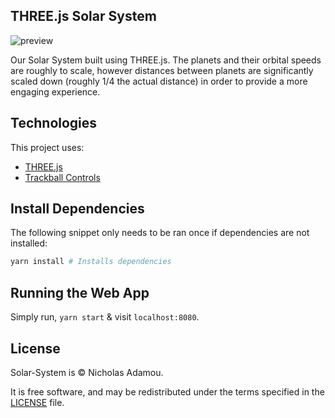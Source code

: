 ## THREE.js Solar System

![preview](previews/preview.gif)

Our Solar System built using THREE.js. The planets and their orbital speeds are roughly to scale, however distances between planets are significantly scaled down (roughly 1/4 the actual distance) in order to provide a more engaging experience.

## Technologies

This project uses:

- [THREE.js](https://threejs.org)
- [Trackball Controls](https://github.com/gtsop/threejs-trackball-controls)

## Install Dependencies

The following snippet only needs to be ran once if dependencies are not installed:

```bash
yarn install # Installs dependencies
```

## Running the Web App

Simply run, `yarn start` & visit `localhost:8080`.

## License

Solar-System is © Nicholas Adamou.

It is free software, and may be redistributed under the terms specified in the [LICENSE] file.

[license]: LICENSE

